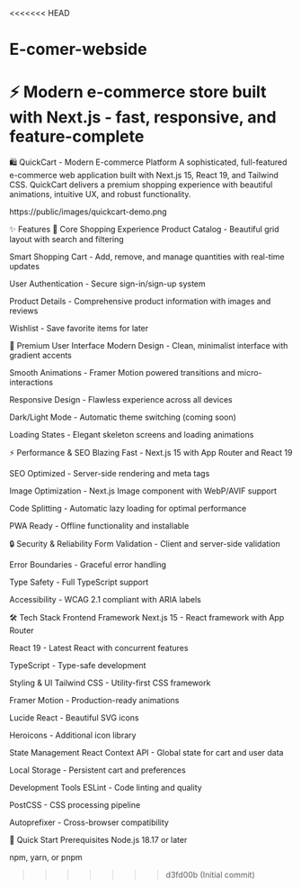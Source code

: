<<<<<<< HEAD
# E-comer-webside
⚡ Modern e-commerce store built with Next.js - fast, responsive, and feature-complete
=======
🛍️ QuickCart - Modern E-commerce Platform
A sophisticated, full-featured e-commerce web application built with Next.js 15, React 19, and Tailwind CSS. QuickCart delivers a premium shopping experience with beautiful animations, intuitive UX, and robust functionality.

https://public/images/quickcart-demo.png

✨ Features
🎯 Core Shopping Experience
Product Catalog - Beautiful grid layout with search and filtering

Smart Shopping Cart - Add, remove, and manage quantities with real-time updates

User Authentication - Secure sign-in/sign-up system

Product Details - Comprehensive product information with images and reviews

Wishlist - Save favorite items for later

🎨 Premium User Interface
Modern Design - Clean, minimalist interface with gradient accents

Smooth Animations - Framer Motion powered transitions and micro-interactions

Responsive Design - Flawless experience across all devices

Dark/Light Mode - Automatic theme switching (coming soon)

Loading States - Elegant skeleton screens and loading animations

⚡ Performance & SEO
Blazing Fast - Next.js 15 with App Router and React 19

SEO Optimized - Server-side rendering and meta tags

Image Optimization - Next.js Image component with WebP/AVIF support

Code Splitting - Automatic lazy loading for optimal performance

PWA Ready - Offline functionality and installable

🔒 Security & Reliability
Form Validation - Client and server-side validation

Error Boundaries - Graceful error handling

Type Safety - Full TypeScript support

Accessibility - WCAG 2.1 compliant with ARIA labels

🛠 Tech Stack
Frontend Framework
Next.js 15 - React framework with App Router

React 19 - Latest React with concurrent features

TypeScript - Type-safe development

Styling & UI
Tailwind CSS - Utility-first CSS framework

Framer Motion - Production-ready animations

Lucide React - Beautiful SVG icons

Heroicons - Additional icon library

State Management
React Context API - Global state for cart and user data

Local Storage - Persistent cart and preferences

Development Tools
ESLint - Code linting and quality

PostCSS - CSS processing pipeline

Autoprefixer - Cross-browser compatibility

🚀 Quick Start
Prerequisites
Node.js 18.17 or later

npm, yarn, or pnpm
>>>>>>> d3fd00b (Initial commit)
